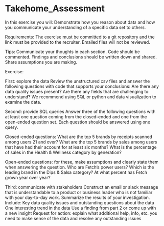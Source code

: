 # Takehome_Assessment

In this exercise you will:
Demonstrate how you reason about data and how you communicate your understanding of a specific data set to others.

Requirements:
The exercise must be committed to a git repository and the link must be provided to the recruiter. Emailed files will not be reviewed.

Tips:
Communicate your thoughts in each section. Code should be commented. Findings and conclusions should be written down and shared.
Share assumptions you are making.

Exercise:

First: explore the data
Review the unstructured csv files and answer the following questions with code that supports your conclusions:
Are there any data quality issues present?
Are there any fields that are challenging to understand?
We recommend using SQL or python and data visualization to examine the data.

Second: provide SQL queries
Answer three of the following questions with at least one question coming from the closed-ended and one from the open-ended question set. Each question should be answered using one query.

Closed-ended questions:
What are the top 5 brands by receipts scanned among users 21 and over?
What are the top 5 brands by sales among users that have had their account for at least six months?
What is the percentage of sales in the Health & Wellness category by generation?

Open-ended questions: for these, make assumptions and clearly state them when answering the question.
Who are Fetch’s power users?
Which is the leading brand in the Dips & Salsa category?
At what percent has Fetch grown year over year?

Third: communicate with stakeholders
Construct an email or slack message that is understandable to a product or business leader who is not familiar with your day-to-day work. Summarize the results of your investigation. Include:
Key data quality issues and outstanding questions about the data
One interesting trend in the data
Use a finding from part 2 or come up with a new insight
Request for action: explain what additional help, info, etc. you need to make sense of the data and resolve any outstanding issues
